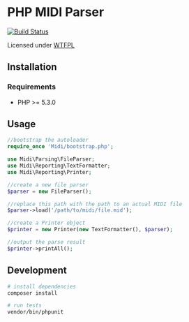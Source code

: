 # PHP MIDI Parser
[![Build Status](https://travis-ci.org/tmont/midiparser.png)](https://travis-ci.org/tmont/midiparser)

Licensed under [WTFPL](https://github.com/tmont/midiparser/blob/master/LICENSE)

## Installation
### Requirements
* PHP >= 5.3.0

## Usage
```php
//bootstrap the autoloader
require_once 'Midi/bootstrap.php';

use Midi\Parsing\FileParser;
use Midi\Reporting\TextFormatter;
use Midi\Reporting\Printer;

//create a new file parser
$parser = new FileParser();

//replace this path with the path to an actual MIDI file
$parser->load('/path/to/midi/file.mid');

//create a Printer object
$printer = new Printer(new TextFormatter(), $parser);

//output the parse result
$printer->printAll();
```

## Development
```bash
# install dependencies
composer install

# run tests
vendor/bin/phpunit
 ```
 